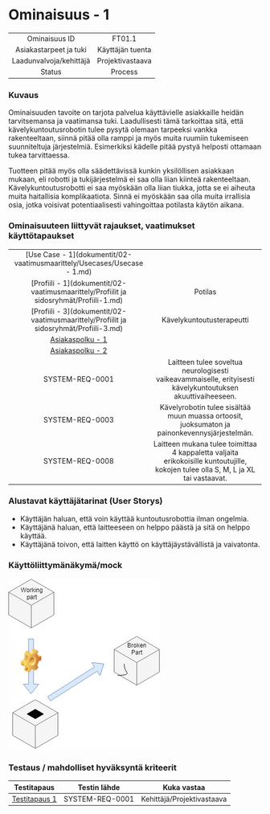 # Ominaisuus - 1



| | |
|:-:|:-:|
| Ominaisuus ID | FT01.1 |
| Asiakastarpeet ja tuki | Käyttäjän tuenta |
| Laadunvalvoja/kehittäjä | Projektivastaava |
| Status | Process |

### Kuvaus

Ominaisuuden tavoite on tarjota palvelua käyttävielle asiakkaille heidän tarvitsemansa ja vaatimansa tuki.
Laadullisesti tämä tarkoittaa sitä, että kävelykuntoutusrobotin tulee pysytä olemaan tarpeeksi vankka rakenteeltaan, siinnä pitää olla ramppi ja myös muita ruumiin tukemiseen suunniteltuja järjestelmiä. Esimerkiksi kädelle pitää pystyä helposti ottamaan tukea tarvittaessa.

Tuotteen pitää myös olla säädettävissä kunkin yksilöllisen asiakkaan mukaan, eli robotti ja tukijärjestelmä ei saa olla liian kiinteä rakenteeltaan.
Kävelykuntoutusrobotti ei saa myöskään olla liian tiukka, jotta se ei aiheuta muita haitallisia komplikaatiota.
Sinnä ei myöskään saa olla muita irrallisia osia, jotka voisivat potentiaalisesti vahingoittaa potilasta käytön aikana.


### Ominaisuuteen liittyvät rajaukset, vaatimukset käyttötapaukset

| | |
|:-:|:-:|
| [Use Case - 1](dokumentit/02-vaatimusmaarittely/Usecases/Usecase - 1.md) | |
| [Profiili - 1](dokumentit/02-vaatimusmaarittely/Profiilit ja sidosryhmät/Profiili-1.md) | Potilas |
| [Profiili - 3](dokumentit/02-vaatimusmaarittely/Profiilit ja sidosryhmät/Profiili-3.md) | Kävelykuntoutusterapeutti|
| [Asiakaspolku - 1](dokumentit/02-vaatimusmaarittely/kuvat/CustomerPath1.PNG) |  | 
| [Asiakaspolku - 2](dokumentit/02-vaatimusmaarittely/kuvat/CustomerPath2.PNG) |  |
| SYSTEM-REQ-0001 | Laitteen tulee soveltua neurologisesti vaikeavammaiselle, erityisesti kävelykuntoutuksen akuuttivaiheeseen. | 
| SYSTEM-REQ-0003 | Kävelyrobotin tulee sisältää muun muassa ortoosit, juoksumaton ja painonkevennysjärjestelmän. | 
| SYSTEM-REQ-0008 | Laitteen mukana tulee toimittaa 4 kappaletta valjaita erikokoisille kuntoutujille, kokojen tulee olla S, M, L ja XL tai vastaavat. | 

### Alustavat käyttäjätarinat (User Storys)

* Käyttäjän haluan, että voin käyttää kuntoutusrobottia ilman ongelmia.
* Käyttäjänä haluan, että laitteeseen on helppo päästä ja sitä on helppo käyttää.
* Käyttäjänä toivon, että laitten käyttö on käyttäjäystävällistä ja vaivatonta.

### Käyttöliittymänäkymä/mock 

![Tuenta](dokumentit/02-vaatimusmaarittely/kuvat/ReplaceParts.PNG)


### Testaus / mahdolliset hyväksyntä kriteerit 

| Testitapaus  | Testin lähde  | Kuka vastaa  |
|:-: | :-:|:-:|
| [Testitapaus 1](dokumentit/02-vaatimusmaarittely/Hyväksyntätestit/Hyväksyntätesti-1.md)  | SYSTEM-REQ-0001 | Kehittäjä/Projektivastaava |






